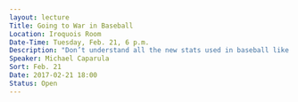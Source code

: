 ```yaml
---
layout: lecture
Title: Going to War in Baseball
Location: Iroquois Room
Date-Time: Tuesday, Feb. 21, 6 p.m.
Description: "Don’t understand all the new stats used in baseball like WAR, OPS+, wRC+, and BABIP?  We will be discussing the history, mathematics, and usefulness of sabermetrics in baseball.  We will compute these stats and analyze them using real statistics from players and teams from the 2016 season."
Speaker: Michael Caparula
Sort: Feb. 21
Date: 2017-02-21 18:00
Status: Open
---
```

